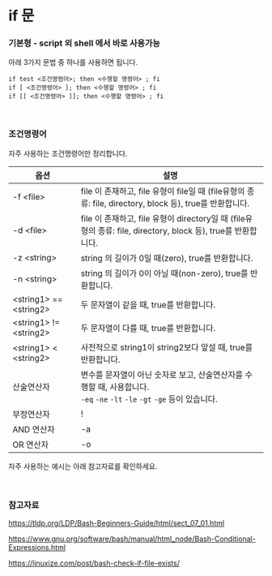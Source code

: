 # if 문

### 기본형 - script 외 shell 에서 바로 사용가능

아래 3가지 문법 중 하나를 사용하면 됩니다.

```shell
if test <조건명령어>; then <수행할 명령어> ; fi
if [ <조건명령어> ]; then <수행할 명령어> ; fi
if [[ <조건명령어> ]]; then <수행할 명령어> ; fi
```

<br>

### 조건명령어

자주 사용하는 조건명령어만 정리합니다.

| 옵션                     | 설명                                                         |
| ------------------------ | ------------------------------------------------------------ |
| -f <file\>               | file 이 존재하고, file 유형이 file일 때 (file유형의 종류: file, directory, block 등), true를 반환합니다. |
| -d <file\>               | file 이 존재하고, file 유형이 directory일 때 (file유형의 종류: file, directory, block 등), true를 반환합니다. |
| -z <string\>             | string 의 길이가 0일 때(zero), true를 반환합니다.            |
| -n <string\>             | string 의 길이가 0이 아닐 때(non-zero), true를 반환합니다.   |
| <string1\> == <string2\> | 두 문자열이 같을 때, true를 반환합니다.                      |
| <string1\> != <string2\> | 두 문자열이 다를 때, true를 반환합니다.                      |
| <string1\> < <string2\>  | 사전적으로 string1이 string2보다 앞설 때, true를 반환합니다. |
| 산술연산자               | 변수를 문자열이 아닌 숫자로 보고, 산술연산자를 수행할 때, 사용합니다.<br />`-eq` `-ne` `-lt` `-le` `-gt` `-ge` 등이 있습니다. |
| 부정연산자               | !                                                            |
| AND 연산자               | -a                                                           |
| OR 연산자                | -o                                                           |

자주 사용하는 예시는 아래 참고자료를 확인하세요.

<br>

### 참고자료

https://tldp.org/LDP/Bash-Beginners-Guide/html/sect_07_01.html

https://www.gnu.org/software/bash/manual/html_node/Bash-Conditional-Expressions.html

https://linuxize.com/post/bash-check-if-file-exists/